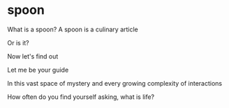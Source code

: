 # spoon


What is a spoon?
A spoon is a culinary article

Or is it?

Now let's find out

Let me be your guide

In this vast space of mystery and every growing complexity of interactions

How often do you find yourself asking, what is life?
